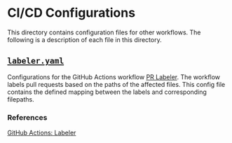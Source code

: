 # CI/CD Configurations
This directory contains configuration files for other workflows.
The following is a description of each file in this directory.

## [`labeler.yaml`](./labeler.yaml)
Configurations for the GitHub Actions workflow [PR Labeler](../workflows/pr_labeler.yaml).
The workflow labels pull requests based on the paths of the affected files.
This config file contains the defined mapping between the labels and corresponding filepaths.
### References 
[GitHub Actions: Labeler](https://github.com/actions/labeler)